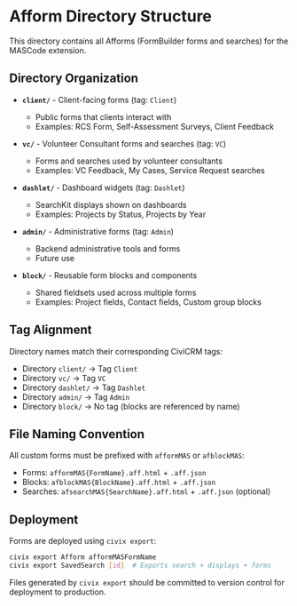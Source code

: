 # Afform Directory Structure

This directory contains all Afforms (FormBuilder forms and searches) for the MASCode extension.

## Directory Organization

- **`client/`** - Client-facing forms (tag: `Client`)
  - Public forms that clients interact with
  - Examples: RCS Form, Self-Assessment Surveys, Client Feedback

- **`vc/`** - Volunteer Consultant forms and searches (tag: `VC`)
  - Forms and searches used by volunteer consultants
  - Examples: VC Feedback, My Cases, Service Request searches

- **`dashlet/`** - Dashboard widgets (tag: `Dashlet`)
  - SearchKit displays shown on dashboards
  - Examples: Projects by Status, Projects by Year

- **`admin/`** - Administrative forms (tag: `Admin`)
  - Backend administrative tools and forms
  - Future use

- **`block/`** - Reusable form blocks and components
  - Shared fieldsets used across multiple forms
  - Examples: Project fields, Contact fields, Custom group blocks

## Tag Alignment

Directory names match their corresponding CiviCRM tags:
- Directory `client/` → Tag `Client`
- Directory `vc/` → Tag `VC`
- Directory `dashlet/` → Tag `Dashlet`
- Directory `admin/` → Tag `Admin`
- Directory `block/` → No tag (blocks are referenced by name)

## File Naming Convention

All custom forms must be prefixed with `afformMAS` or `afblockMAS`:
- Forms: `afformMAS{FormName}.aff.html` + `.aff.json`
- Blocks: `afblockMAS{BlockName}.aff.html` + `.aff.json`
- Searches: `afsearchMAS{SearchName}.aff.html` + `.aff.json` (optional)

## Deployment

Forms are deployed using `civix export`:
```bash
civix export Afform afformMASFormName
civix export SavedSearch [id]  # Exports search + displays + forms
```

Files generated by `civix export` should be committed to version control for deployment to production.
